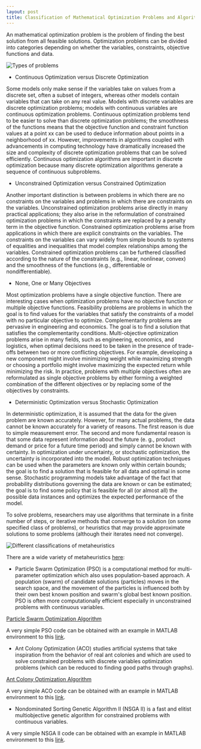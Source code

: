 ```yaml
---
layout: post
title: Classification of Mathematical Optimization Problems and Algorithms. 
---
```


 An mathematical optimization problem is the problem of finding the best solution from all feasible solutions. Optimization problems can be divided into categories depending on whether the variables, constraints, objective functions and data.
 
 ![Types of problems](https://raw.githubusercontent.com/skalaouzis/skalaouzis.github.io/master/images/%CE%A7%CF%89%CF%81%CE%AF%CF%82%20%CF%84%CE%AF%CF%84%CE%BB%CE%BF.png)
 
* Continuous Optimization versus Discrete Optimization

Some models only make sense if the variables take on values from a discrete set, often a subset of integers, whereas other models contain variables that can take on any real value. Models with discrete variables are discrete optimization problems; models with continuous variables are continuous optimization problems. Continuous optimization problems tend to be easier to solve than discrete optimization problems; the smoothness of the functions means that the objective function and constraint function values at a point xx can be used to deduce information about points in a neighborhood of xx. However, improvements in algorithms coupled with advancements in computing technology have dramatically increased the size and complexity of discrete optimization problems that can be solved efficiently. Continuous optimization algorithms are important in discrete optimization because many discrete optimization algorithms generate a sequence of continuous subproblems.

* Unconstrained Optimization versus Constrained Optimization

Another important distinction is between problems in which there are no constraints on the variables and problems in which there are constraints on the variables. Unconstrained optimization problems arise directly in many practical applications; they also arise in the reformulation of constrained optimization problems in which the constraints are replaced by a penalty term in the objective function. Constrained optimization problems arise from applications in which there are explicit constraints on the variables. The constraints on the variables can vary widely from simple bounds to systems of equalities and inequalities that model complex relationships among the variables. Constrained optimization problems can be furthered classified according to the nature of the constraints (e.g., linear, nonlinear, convex) and the smoothness of the functions (e.g., differentiable or nondifferentiable).

* None, One or Many Objectives

Most optimization problems have a single objective function. There are interesting cases when optimization problems have no objective function or multiple objective functions. Feasibility problems are problems in which the goal is to find values for the variables that satisfy the constraints of a model with no particular objective to optimize. Complementarity problems are pervasive in engineering and economics. The goal is to find a solution that satisfies the complementarity conditions. Multi-objective optimization problems arise in many fields, such as engineering, economics, and logistics, when optimal decisions need to be taken in the presence of trade-offs between two or more conflicting objectives. For example, developing a new component might involve minimizing weight while maximizing strength or choosing a portfolio might involve maximizing the expected return while minimizing the risk. In practice, problems with multiple objectives often are reformulated as single objective problems by either forming a weighted combination of the different objectives or by replacing some of the objectives by constraints.

* Deterministic Optimization versus Stochastic Optimization

In deterministic optimization, it is assumed that the data for the given problem are known accurately. However, for many actual problems, the data cannot be known accurately for a variety of reasons. The first reason is due to simple measurement error. The second and more fundamental reason is that some data represent information about the future (e. g., product demand or price for a future time period) and simply cannot be known with certainty. In optimization under uncertainty, or stochastic optimization, the uncertainty is incorporated into the model. Robust optimization techniques can be used when the parameters are known only within certain bounds; the goal is to find a solution that is feasible for all data and optimal in some sense. Stochastic programming models take advantage of the fact that probability distributions governing the data are known or can be estimated; the goal is to find some policy that is feasible for all (or almost all) the possible data instances and optimizes the expected performance of the model.

To solve problems, researchers may use algorithms that terminate in a finite number of steps, or iterative methods that converge to a solution (on some specified class of problems), or heuristics that may provide approximate solutions to some problems (although their iterates need not converge).

![Different classifications of metaheuristics](https://upload.wikimedia.org/wikipedia/commons/thumb/c/c3/Metaheuristics_classification.svg/630px-Metaheuristics_classification.svg.png)

There are a wide variety of metaheuristics [here](http://link.springer.com/article/10.1007%2Fs11047-008-9098-4):

* Particle Swarm Optimization (PSO) is a computational method for multi-parameter optimization which also uses population-based approach. A population (swarm) of candidate solutions (particles) moves in the search space, and the movement of the particles is influenced both by their own best known position and swarm's global best known position. PSO is often more computationally efficient especially in unconstrained problems with continuous variables.

[Particle Swarm Optimization Algorithm](https://www.youtube.com/watch?v=HT15dq9Af7Q)

A very simple PSO code can be obtained with an example in MATLAB environment to this [link](http://www.mathworks.com/help/gads/particle-swarm-optimization-algorithm.html).

* Ant Colony Optimization (ACO) studies artificial systems that take inspiration from the behavior of real ant colonies and which are used to solve constrained problems with discrete variables optimization problems (which can be reduced to finding good paths through graphs).

[Ant Colony Optimization Algorithm](https://www.youtube.com/watch?v=D58nLNLkb0I)

A very simple ACO code can be obtained with an example in MATLAB environment to this [link](http://www.aco-metaheuristic.org/aco-code/).

* Nondominated Sorting Genetic Algorithm II (NSGA II) is a fast and elitist multiobjective genetic algorithm for constrained problems with continuous variables.

A very simple NSGA II code can be obtained with an example in MATLAB environment to this [link](https://www.mathworks.com/matlabcentral/fileexchange/49806-matlab-code-for-constrained-nsga-ii-dr-s-baskar--s-tamilselvi-and-p-r-varshini).



